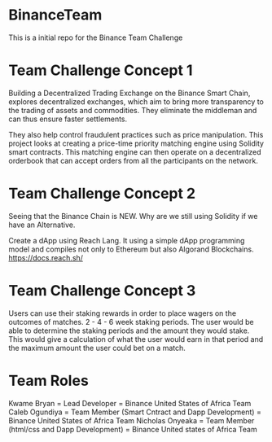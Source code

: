 # BinanceTeam
This is a initial repo for the Binance Team Challenge

# Team Challenge Concept 1

Building a Decentralized Trading Exchange on the Binance Smart Chain, explores decentralized exchanges, which aim to bring more transparency to the trading of assets and commodities. They eliminate the middleman and can thus ensure faster settlements. 

They also help control fraudulent practices such as price manipulation. This project looks at creating a price-time priority matching engine using Solidity smart contracts. This matching engine can then operate on a decentralized orderbook that can accept orders from all the participants on the network.

# Team Challenge Concept 2

Seeing that the Binance Chain is NEW. Why are we still using Solidity if we have an Alternative. 

Create a dApp using Reach Lang. It using a simple dApp programming model and compiles not only to Ethereum but also Algorand Blockchains.
https://docs.reach.sh/ 

# Team Challenge Concept 3

Users can use their staking rewards in order to place wagers on the outcomes of matches.
2 - 4 - 6 week staking periods. The user would be able to determine the staking periods and the amount they would stake.
This would give a calculation of what the user would earn in that period and the maximum amount the user could bet on a match.

# Team Roles

Kwame Bryan  = Lead Developer = Binance United States of Africa Team
Caleb Ogundiya = Team Member (Smart Cntract and Dapp Development) = Binance United States of Africa Team
Nicholas Onyeaka = Team Member (html/css and Dapp Development) = Binance United states of Africa Team
